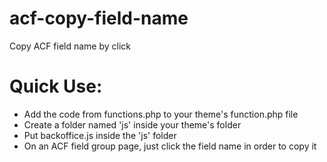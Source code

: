 # acf-copy-field-name
Copy ACF field name by click
# Quick Use: 

<ul>
  <li> Add the code from functions.php to your theme's function.php file </li>
  <li> Create a folder named 'js' inside your theme's folder </li>
  <li> Put backoffice.js inside the 'js' folder </li>
  <li> On an ACF field group page, just click the field name in order to copy it </li>
</ul>
